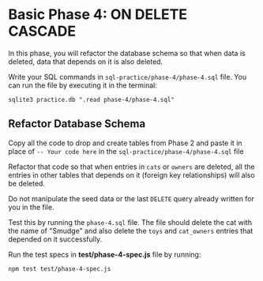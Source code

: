 # Basic Phase 4: ON DELETE CASCADE

In this phase, you will refactor the database schema so that when data is
deleted, data that depends on it is also deleted.

Write your SQL commands in `sql-practice/phase-4/phase-4.sql` file. You can run
the file by executing it in the terminal:

```shell
sqlite3 practice.db ".read phase-4/phase-4.sql"
```

## Refactor Database Schema

Copy all the code to drop and create tables from Phase 2 and paste it in place
of `-- Your code here` in the `sql-practice/phase-4/phase-4.sql` file

Refactor that code so that when entries in `cats` or `owners` are deleted, all
the entries in other tables that depends on it (foreign key relationships) will
also be deleted.

Do not manipulate the seed data or the last `DELETE` query already written for
you in the file.

Test this by running the `phase-4.sql` file. The file should delete the cat with
the name of "Smudge" and also delete the `toys` and `cat_owners` entries that
depended on it successfully.

Run the test specs in __test/phase-4-spec.js__ file by running:

```shell
npm test test/phase-4-spec.js
```